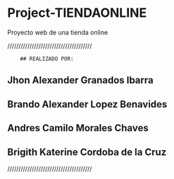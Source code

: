 # Project-TIENDAONLINE
Proyecto web de una tienda online

//////////////////////////////////////

        ## REALIZADO POR:

  ## Jhon Alexander Granados Ibarra
  ## Brando Alexander Lopez Benavides
  ## Andres Camilo Morales Chaves
  ## Brigith Katerine Cordoba de la Cruz     

//////////////////////////////////////  




